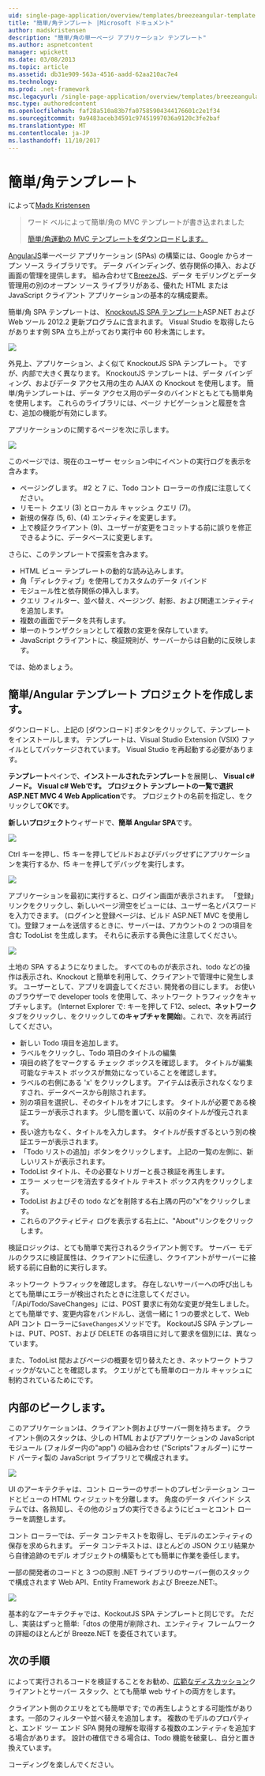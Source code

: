 ```yaml
---
uid: single-page-application/overview/templates/breezeangular-template
title: "簡単/角テンプレート |Microsoft ドキュメント"
author: madskristensen
description: "簡単/角の単一ページ アプリケーション テンプレート"
ms.author: aspnetcontent
manager: wpickett
ms.date: 03/08/2013
ms.topic: article
ms.assetid: db31e909-563a-4516-aadd-62aa210ac7e4
ms.technology: 
ms.prod: .net-framework
msc.legacyurl: /single-page-application/overview/templates/breezeangular-template
msc.type: authoredcontent
ms.openlocfilehash: faf28a510a83b7fa07585904344176601c2e1f34
ms.sourcegitcommit: 9a9483aceb34591c97451997036a9120c3fe2baf
ms.translationtype: MT
ms.contentlocale: ja-JP
ms.lasthandoff: 11/10/2017
---
```

<a name="breezeangular-template"></a>簡単/角テンプレート
====================
によって[Mads Kristensen](https://github.com/madskristensen)

> ワード ベルによって簡単/角の MVC テンプレートが書き込まれました
> 
> [簡単/角運動の MVC テンプレートをダウンロードします。](https://go.microsoft.com/fwlink/?LinkId=286437)


[AngularJS](http://angularjs.org)単一ページ アプリケーション (SPAs) の構築には、Google からオープン ソース ライブラリです。 データ バインディング、依存関係の挿入、および画面の管理を提供します。 組み合わせて[BreezeJS](http://www.breezejs.com/?utm_source=ms-spa)、データ モデリングとデータ管理用の別のオープン ソース ライブラリがある、優れた HTML または JavaScript クライアント アプリケーションの基本的な構成要素。

簡単/角 SPA テンプレートは、 [KnockoutJS SPA テンプレート](../introduction/knockoutjs-template.md)ASP.NET および Web ツール 2012.2 更新プログラムに含まれます。 Visual Studio を取得したらがあります例 SPA 立ち上がっており実行中 60 秒未満にします。

![](http://www.breezejs.com/sites/all/images/spa-template/NgRunningTodoPage.png)

外見上、アプリケーション、よく似て KnockoutJS SPA テンプレート。 ですが、内部で大きく異なります。 KnockoutJS テンプレートは、データ バインディング、およびデータ アクセス用の生の AJAX の Knockout を使用します。 簡単/角テンプレートは、データ アクセス用のデータのバインドともとても簡単角を使用します。 これらのライブラリには、ページ ナビゲーションと履歴を含む、追加の機能が有効にします。

アプリケーションのに関するページを次に示します。

![](http://www.breezejs.com/sites/all/images/spa-template/NgRunningAboutPage.png)

このページでは、現在のユーザー セッション中にイベントの実行ログを表示を含みます。

- ページングします。 #2 と 7 に、Todo コント ローラーの作成に注意してください。
- リモート クエリ (3) とローカル キャッシュ クエリ (7)。
- 新規の保存 (5, 6)、(4) エンティティを変更します。
- 上で検証クライアント (9)、ユーザーが変更をコミットする前に誤りを修正できるように、データベースに変更します。

さらに、このテンプレートで探索を含みます。

- HTML ビュー テンプレートの動的な読み込みします。
- 角「ディレクティブ」を使用してカスタムのデータ バインド
- モジュール性と依存関係の挿入します。
- クエリ フィルター、並べ替え、ページング、射影、および関連エンティティを追加します。
- 複数の画面でデータを共有します。
- 単一のトランザクションとして複数の変更を保存しています。
- JavaScript クライアントに、検証規則が、サーバーからは自動的に反映します。

では、始めましょう。

## <a name="create-a-breezeangular-template-project"></a>簡単/Angular テンプレート プロジェクトを作成します。

ダウンロードし、上記の [ダウンロード] ボタンをクリックして、テンプレートをインストールします。 テンプレートは、Visual Studio Extension (VSIX) ファイルとしてパッケージされています。 Visual Studio を再起動する必要があります。

**テンプレート**ペインで、**インストールされたテンプレート**を展開し、 **Visual c#**ノード。 **Visual c#** **Web**です。 プロジェクト テンプレートの一覧で選択**ASP.NET MVC 4 Web Application**です。 プロジェクトの名前を指定し、をクリックして**OK**です。

**新しいプロジェクト**ウィザードで、**簡単 Angular SPA**です。

![](http://www.breezejs.com/sites/all/images/spa-template/SelectBreezeNgSpaTemplate.png)

Ctrl キーを押し、f5 キーを押してビルドおよびデバッグせずにアプリケーションを実行するか、f5 キーを押してデバッグを実行します。

![](http://www.breezejs.com/sites/all/images/spa-template/ZephyrLogin.png)

アプリケーションを最初に実行すると、ログイン画面が表示されます。 「登録」リンクをクリックし、新しいページ滑空をビューには、ユーザー名とパスワードを入力できます。 (ログインと登録ページは、ビルド ASP.NET MVC を使用して)。登録フォームを送信するときに、サーバーは、アカウントの 2 つの項目を含む TodoList を生成します。 それらに表示する黄色に注意してください。

![](http://www.breezejs.com/sites/all/images/spa-template/TodoList.png)

土地の SPA するようになりました。 すべてのものが表示され、todo などの操作は表示され、Knockout と簡単を利用して、クライアントで管理中に発生します。 ユーザーとして、アプリを調査してください. 開発者の目にします。 お使いのブラウザーで developer tools を使用して、ネットワーク トラフィックをキャプチャします。 (Internet Explorer で: キーを押して F12、select、**ネットワーク**タブをクリックし、をクリックして**のキャプチャを開始**)。これで、次を再試行してください。

- 新しい Todo 項目を追加します。
- ラベルをクリックし、Todo 項目のタイトルの編集
- 項目の終了をマークする チェック ボックスを確認します。 タイトルが編集可能なテキスト ボックスが無効になっていることを確認します。
- ラベルの右側にある 'x' をクリックします。 アイテムは表示されなくなりますされ、データベースから削除されます。
- 別の項目を選択し、そのタイトルをオフにします。 タイトルが必要である検証エラーが表示されます。 少し間を置いて、以前のタイトルが復元されます。
- 長い途方もなく、タイトルを入力します。 タイトルが長すぎるという別の検証エラーが表示されます。
- 「Todo リストの追加」ボタンをクリックします。 上記の一覧の左側に、新しいリストが表示されます。
- TodoList タイトル、その必要なトリガーと長さ検証を再生します。
- エラー メッセージを消去するタイトル テキスト ボックス内をクリックします。
- TodoList およびその todo などを削除する右上隅の円の"x"をクリックします。
- これらのアクティビティ ログを表示する右上に、"About"リンクをクリックします。

検証ロジックは、とても簡単で実行されるクライアント側です。 サーバー モデルのクラスに検証属性は、クライアントに伝達し、クライアントがサーバーに接続する前に自動的に実行します。

ネットワーク トラフィックを確認します。 存在しないサーバーへの呼び出しもとても簡単にエラーが検出されたときに注意してください。 「/Api/Todo/SaveChanges」には、POST 要求に有効な変更が発生しました。 とても簡単です、変更内容をバンドルし、送信一緒に 1 つの要求として、Web API コント ローラーに`SaveChanges`メソッドです。 KockoutJS SPA テンプレートは、PUT、POST、および DELETE の各項目に対して要求を個別には、異なっています。

また、TodoList 間およびページの概要を切り替えたとき、ネットワーク トラフィックがないことを確認します。 クエリがとても簡単のローカル キャッシュに制約されているためにです。

## <a name="peek-inside"></a>内部のピークします。

このアプリケーションは、クライアント側およびサーバー側を持ちます。 クライアント側のスタックは、少しの HTML およびアプリケーションの JavaScript モジュール (フォルダー内の"app") の組み合わせ ("Scripts"フォルダー) にサード パーティ製の JavaScript ライブラリとで構成されます。

![](http://www.breezejs.com/sites/all/images/spa-template/NgClientArchitecture2.png)

UI のアーキテクチャは、コント ローラーのサポートのプレゼンテーション コードとビューの HTML ウィジェットを分離します。 角度のデータ バインド システムでは、各熟知し、その他のジョブの実行できるようにビューとコント ローラーを調整します。

コント ローラーでは、データ コンテキストを取得し、モデルのエンティティの保存を求められます。 データ コンテキストは、ほとんどの JSON クエリ結果から自律追跡のモデル オブジェクトの構築もとても簡単に作業を委任します。

一部の開発者のコードと 3 つの原則 .NET ライブラリのサーバー側のスタックで構成されます Web API、Entity Framework および Breeze.NET:。

![](http://www.breezejs.com/sites/all/images/spa-template/ServerArchitecture.png)

基本的なアーキテクチャでは、KockoutJS SPA テンプレートと同じです。 ただし、実装はずっと簡単:「dtos の使用が削除され、エンティティ フレームワークの詳細のほとんどが Breeze.NET を委任されています。

## <a name="next-steps"></a>次の手順

によって実行されるコードを検証することをお勧め、[広範なディスカッション](http://www.breezejs.com/ng-spa-template?utm_source=ms-spa)クライアントとサーバー スタック、とても簡単 web サイトの両方をします。

クライアント側のクエリをとても簡単です; での再生しようとする可能性があります。一部のフィルターや並べ替えを追加します。 複数のモデルのプロパティと、エンド ツー エンド SPA 開発の理解を取得する複数のエンティティを追加する場合があります。 設計の確信できる場合は、Todo 機能を破棄し、自分と置き換えています。

コーディングを楽しんでください。
